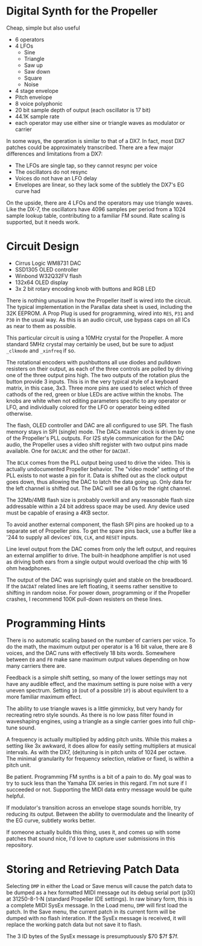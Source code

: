 Digital Synth for the Propeller
===============================

Cheap, simple but also useful

* 6 operators
* 4 LFOs
    * Sine
    * Triangle
    * Saw up
    * Saw down
    * Square
    * Noise
* 4 stage envelope
* Pitch envelope
* 8 voice polyphonic
* 20 bit sample depth of output (each oscillator is 17 bit)
* 44.1K sample rate
* each operator may use either sine or triangle waves as modulator or carrier

In some ways, the operation is similar to that of a DX7. In fact, most DX7 patches could be approximately transcribed. There are
a few major differences and limitations from a DX7:

* The LFOs are single tap, so they cannot resync per voice
* The oscillators do not resync
* Voices do not have an LFO delay
* Envelopes are linear, so they lack some of the subtlely the DX7's EG curve had

On the upside, there are 4 LFOs and the operators may use triangle waves. Like the DX-7, the oscillators have 4096 samples per
period from a 1024 sample lookup table, contributing to a familiar FM sound. Rate scaling is supported, but it needs work.

Circuit Design
==============

* Cirrus Logic WM8731 DAC
* SSD1305 OLED controller
* Winbond W32Q32FV flash
* 132x64 OLED display
* 3x 2 bit rotary encoding knob with buttons and RGB LED

There is nothing unusual in how the Propeller itself is wired into the circuit. The typical implementation in the Parallax
data sheet is used, including the 32K EEPROM. A Prop Plug is used for programming, wired into `RES`, `P31` and `P30` in the
usual way. As this is an audio circuit, use bypass caps on all ICs as near to them as possible.

This particular circuit is using a 10MHz crystal for the Propeller. A more standard 5MHz crystal may certainly be used, but be
sure to adjust `_clkmode` and `_xinfreq` if so.

The rotational encoders with pushbuttons all use diodes and pulldown resisters on their output, as each of the three controls
are polled by driving one of the three output pins high. The two outputs of the rotation plus the button provide 3 inputs.
This is in the very typical style of a keyboard matrix, in this case, 3x3. Three more pins are used to select which of three
cathods of the red, green or blue LEDs are active within the knobs. The knobs are white when not editing parameters specific
to any operator or LFO, and individually colored for the LFO or operator being edited otherwise.

The flash, OLED controller and DAC are all configured to use SPI. The flash memory stays in SPI (single) mode.
The DACs master clock is driven by one of the Propeller's PLL outputs. For I2S style communication for the DAC audio, the
Propeller uses a video shift register with two output pins made available. One for `DACLRC` and the other for `DACDAT`.

The `BCLK` comes from the PLL output being used to drive the video. This is actually undocumented Propeller behavior. The
"video mode" setting of the PLL exists to not waste a pin for it. Data is shifted out as the clock output goes down, thus
allowing the DAC to latch the data going up. Only data for the left channel is shifted out. The DAC will see all 0s for the
right channel.

The 32Mb/4MB flash size is probably overkill and any reasonable flash size addressable within a 24 bit address space may be used.
Any device used must be capable of erasing a 4KB sector.

To avoid another external component, the flash SPI pins are hooked up to a separate set of Propeller pins. To get the spare pins
back, use a buffer like a '244 to supply all devices' `DIN`, `CLK`, and `RESET` inputs.

Line level output from the DAC comes from only the left output, and requires an external amplifier to drive. The built-in
headphone amplifier is not used as driving both ears from a single output would overload the chip with 16 ohm headphones.

The output of the DAC was suprisingly quiet and stable on the breadboard. If the `DACDAT` related lines are left floating, it
seems rather sensitive to shifting in random noise. For power down, programming or if the Propeller crashes, I recommend 100K
pull-down resisters on these lines.

Programming Hints
=================

There is no automatic scaling based on the number of carriers per voice. To do the math, the maximum output per operator is a 16
bit value, there are 8 voices, and the DAC runs with effectively 18 bits words. Somewhere between `E0` and `F0` make sane maximum
output values depending on how many carriers there are.

Feedback is a simple shift setting, so many of the lower settings may not have any audible effect, and the maximum setting is
pure noise with a very uneven spectrum. Setting `10` (out of a possible `1F`) is about equivilent to a more familiar maximum
effect.

The ability to use triangle waves is a little gimmicky, but very handy for recreating retro style sounds. As there is no low
pass filter found in waveshaping engines, using a triangle as a single carrier goes into full chip-tune sound.

A frequency is actually multiplied by adding pitch units. While this makes a setting like 3x awkward, it does allow for easily
setting multipliers at musical intervals. As with the DX7, (de)tuning is in pitch units of 1024 per octave. The minimal
granularity for frequency selection, relative or fixed, is within a pitch unit.

Be patient. Programming FM synths is a bit of a pain to do. My goal was to try to suck less than the Yamaha DX series in this
regard. I'm not sure if I succeeded or not. Supporting the MIDI data entry message would be quite helpful.

If modulator's transition across an envelope stage sounds horrible, try reducing its output. Between the ability to overmodulate
and the linearity of the EG curve, subtlety works better.

If someone actually builds this thing, uses it, and comes up with some patches that sound nice, I'd love to capture user
submissions in this repository.

Storing and Retrieving Patch Data
=================================

Selecting `DMP` in either the Load or Save menus will cause the patch data to be dumped as a hex formatted MIDI message out its
debug serial port (p30) at 31250-8-1-N (standard Propeller IDE settings). In raw binary form, this is a complete MIDI SysEx
message. In the Load menu, `DMP` will first load the patch. In the Save menu, the current patch in its current form will be
dumped with no flash interation. If the SysEx message is received, it will replace the working patch data but not save it to
flash.

The 3 ID bytes of the SysEx message is presumptuously $70 $7f $7f.
